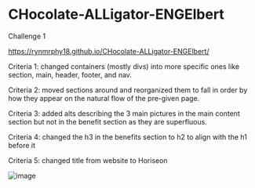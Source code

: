# CHocolate-ALLigator-ENGElbert
Challenge 1

https://rynmrphy18.github.io/CHocolate-ALLigator-ENGElbert/

Criteria 1: changed containers (mostly divs) into more specific ones like section, main, header, footer, and nav.

Criteria 2: moved sections around and reorganized them to fall in order by how they appear on the natural flow of the pre-given page.

Criteria 3: added alts describing the 3 main pictures in the main content section but not in the benefit section as they are superfluous.

Criteria 4: changed the h3 in the benefits section to h2 to align with the h1 before it

Criteria 5: changed title from website to Horiseon

![image](https://user-images.githubusercontent.com/87506145/127772877-ae33f47f-1972-42e7-9c9e-eacfa9cf89fe.png)


